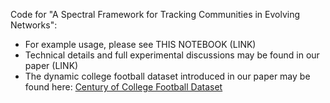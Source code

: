 Code for "A Spectral Framework for Tracking Communities in Evolving Networks":
- For example usage, please see THIS NOTEBOOK (LINK)
- Technical details and full experimental discussions may be found in our paper (LINK)
- The dynamic college football dataset introduced in our paper may be found here: [Century of College Football Dataset](https://github.com/JacobH140/century-of-college-football/blob/main/README.md)

